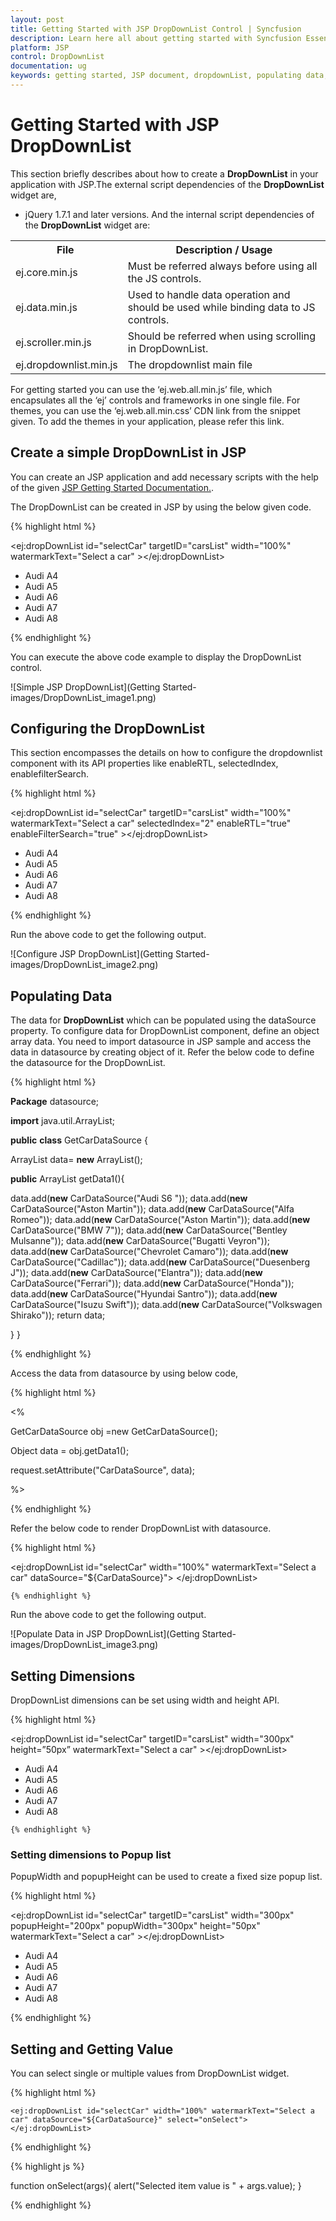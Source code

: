 ```yaml
---
layout: post
title: Getting Started with JSP DropDownList Control | Syncfusion
description: Learn here all about getting started with Syncfusion Essential JSP DropDownList control, its elements, and more.
platform: JSP
control: DropDownList
documentation: ug
keywords: getting started, JSP document, dropdownList, populating data, setting dimensions
---
```


# Getting Started with JSP DropDownList

This section briefly describes about how to create a **DropDownList** in your application with JSP.The external script dependencies of the **DropDownList** widget are,
 * jQuery 1.7.1 and later versions.
And the internal script dependencies of the **DropDownList** widget are:


<table>
	<tr>
		<th>File </th>
		<th>Description / Usage </th>
	</tr>
	<tr>
		<td>ej.core.min.js</td>
		<td>Must be referred always before using all the JS controls.</td>
	</tr>
	<tr>
		<td>ej.data.min.js</td>
		<td>Used to handle data operation and should be used while binding data to JS controls.</td>
	</tr>
	<tr>
		<td>ej.scroller.min.js</td>
		<td>Should be referred when using scrolling in DropDownList.</td>
	</tr>
	<tr>
		<td>ej.dropdownlist.min.js</td>
		<td>The dropdownlist main file</td>
	</tr>
</table>

For getting started you can use the ‘ej.web.all.min.js’ file, which encapsulates all the ‘ej’ controls and frameworks in one single file.
For themes, you can use the ‘ej.web.all.min.css’ CDN link from the snippet given. To add the themes in your application, please refer this link.

## Create a simple DropDownList in JSP

You can create an JSP application and add necessary scripts with the help of the given [JSP Getting Started Documentation.](/jsp-docs/jsp/Getting-Started).

The DropDownList can be created in JSP by using the below given code.

{% highlight html %}

<ej:dropDownList id="selectCar" targetID="carsList" width="100%" watermarkText="Select a car" ></ej:dropDownList>
	<div id="carsList">
        <ul>
            <li>Audi A4</li>
            <li>Audi A5</li>
            <li>Audi A6</li>
            <li>Audi A7</li>
            <li>Audi A8</li>
        </ul>
    </div>

{% endhighlight %}

You can execute the above code example to display the DropDownList control.

![Simple JSP DropDownList](Getting Started-images/DropDownList_image1.png)
 
## Configuring the DropDownList

This section encompasses the details on how to configure the dropdownlist component with its API properties like enableRTL, selectedIndex, enablefilterSearch.

{% highlight html %}

<ej:dropDownList id="selectCar" targetID="carsList" width="100%" watermarkText="Select a car"  selectedIndex="2" enableRTL="true" enableFilterSearch="true" ></ej:dropDownList>
	<div id="carsList">
        <ul>
            <li>Audi A4</li>
            <li>Audi A5</li>
            <li>Audi A6</li>
            <li>Audi A7</li>
            <li>Audi A8</li>
        </ul>
    </div>

{% endhighlight %}
	
Run the above code to get the following output.
 
![Configure JSP DropDownList](Getting Started-images/DropDownList_image2.png)

## Populating Data

The data for **DropDownList** which can be populated using the dataSource property.
To configure data for DropDownList component, define an object array data. You need to import datasource in JSP sample and access the data in datasource by creating object of it. Refer the below code to define the datasource for the DropDownList.

{% highlight html %}

**Package** datasource; 

**import** java.util.ArrayList; 

**public** **class** GetCarDataSource { 

ArrayList<CarDataSource> data= **new** ArrayList<CarDataSource>(); 

**public** ArrayList<CarDataSource> getData1(){

data.add(**new** CarDataSource("Audi S6 ")); 
data.add(**new** CarDataSource("Aston Martin"));
data.add(**new** CarDataSource("Alfa Romeo")); 
data.add(**new** CarDataSource("Aston Martin")); 
data.add(**new** CarDataSource("BMW 7")); 
data.add(**new** CarDataSource("Bentley Mulsanne")); 
data.add(**new** CarDataSource("Bugatti Veyron")); 
data.add(**new** CarDataSource("Chevrolet Camaro")); 
data.add(**new** CarDataSource("Cadillac")); 
data.add(**new** CarDataSource("Duesenberg J")); 
data.add(**new** CarDataSource("Elantra")); 
data.add(**new** CarDataSource("Ferrari")); 
data.add(**new** CarDataSource("Honda")); 
data.add(**new** CarDataSource("Hyundai Santro")); 
data.add(**new** CarDataSource("Isuzu Swift")); 
data.add(**new** CarDataSource("Volkswagen Shirako")); 
return data; 

   } 
}

{% endhighlight %}

Access the data from datasource by using below code,

{% highlight html %}

<% 

GetCarDataSource obj =new GetCarDataSource(); 

Object data = obj.getData1(); 

request.setAttribute("CarDataSource", data); 

%>

{% endhighlight %}

Refer the below code to render  DropDownList with datasource.

{% highlight html %}

<ej:dropDownList id="selectCar" width="100%" watermarkText="Select a car" dataSource="${CarDataSource}">
	</ej:dropDownList>

	{% endhighlight %}
	
Run the above code to get the following output.

![Populate Data in JSP DropDownList](Getting Started-images/DropDownList_image3.png)
	 
## Setting Dimensions

DropDownList dimensions can be set using width and height API.

{% highlight html %}

<ej:dropDownList id="selectCar" targetID="carsList" width="300px"   height=”50px”  watermarkText="Select a car" ></ej:dropDownList>
	<div id="carsList">
        <ul>
            <li>Audi A4</li>
            <li>Audi A5</li>
            <li>Audi A6</li>
            <li>Audi A7</li>
            <li>Audi A8</li>
        </ul>
    </div>

	{% endhighlight %}
	
### Setting dimensions to Popup list

PopupWidth and popupHeight can be used to create a fixed size popup list.

{% highlight html %}

<ej:dropDownList id="selectCar" targetID="carsList" width="300px"   popupHeight="200px"   popupWidth="300px"  height="50px"   watermarkText="Select a car" ></ej:dropDownList>
	<div id="carsList">
        <ul>
            <li>Audi A4</li>
            <li>Audi A5</li>
            <li>Audi A6</li>
            <li>Audi A7</li>
            <li>Audi A8</li>
        </ul>
    </div>

{% endhighlight %}

## Setting and Getting Value

You can select single or multiple values from DropDownList widget. 

{% highlight html %}

	<ej:dropDownList id="selectCar" width="100%" watermarkText="Select a car" dataSource="${CarDataSource}" select="onSelect">
	</ej:dropDownList>
	
{% endhighlight  %}	

{% highlight js %}

function onSelect(args){
	alert("Selected item value is " + args.value);
}

{% endhighlight %}



